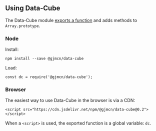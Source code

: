 
## Using Data-Cube

The Data-Cube module [exports a function](#) and adds methods to `Array.prototype`.

### Node

Install:

```{.no-exec}
npm install --save @gjmcn/data-cube
```

Load:

```{.no-exec}
const dc = require('@gjmcn/data-cube');
```

### Browser

The easiest way to use Data-Cube in the browser is via a CDN:

```{.no-exec .html}
<script src="https://cdn.jsdelivr.net/npm/@gjmcn/data-cube@0.2"></script>
```

When a `<script>` is used, the exported function is a global variable: `dc`.